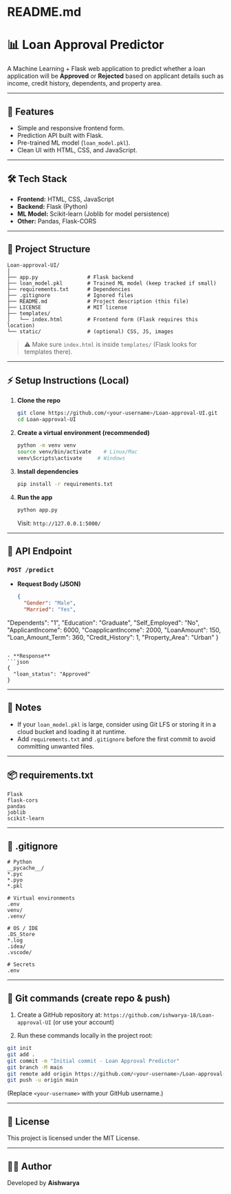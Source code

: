 # README.md

# 📊 Loan Approval Predictor

A Machine Learning + Flask web application to predict whether a loan application will be **Approved** or **Rejected** based on applicant details such as income, credit history, dependents, and property area.

---

## 🚀 Features

* Simple and responsive frontend form.
* Prediction API built with Flask.
* Pre-trained ML model (`loan_model.pkl`).
* Clean UI with HTML, CSS, and JavaScript.

---

## 🛠️ Tech Stack

* **Frontend:** HTML, CSS, JavaScript
* **Backend:** Flask (Python)
* **ML Model:** Scikit-learn (Joblib for model persistence)
* **Other:** Pandas, Flask-CORS

---

## 📂 Project Structure

```
Loan-approval-UI/
│
├── app.py                # Flask backend
├── loan_model.pkl        # Trained ML model (keep tracked if small)
├── requirements.txt      # Dependencies
├── .gitignore            # Ignored files
├── README.md             # Project description (this file)
├── LICENSE               # MIT license
├── templates/
│   └── index.html        # Frontend form (Flask requires this location)
└── static/               # (optional) CSS, JS, images
```

> ⚠️ Make sure `index.html` is inside `templates/` (Flask looks for templates there).

---

## ⚡ Setup Instructions (Local)

1. **Clone the repo**

   ```bash
   git clone https://github.com/<your-username>/Loan-approval-UI.git
   cd Loan-approval-UI
   ```

2. **Create a virtual environment (recommended)**

   ```bash
   python -m venv venv
   source venv/bin/activate    # Linux/Mac
   venv\Scripts\activate     # Windows
   ```

3. **Install dependencies**

   ```bash
   pip install -r requirements.txt
   ```

4. **Run the app**

   ```bash
   python app.py
   ```

   Visit: `http://127.0.0.1:5000/`

---

## 📌 API Endpoint

### `POST /predict`

* **Request Body (JSON)**

  ```json
  {
    "Gender": "Male",
    "Married": "Yes",
  ```

"Dependents": "1",
"Education": "Graduate",
"Self\_Employed": "No",
"ApplicantIncome": 6000,
"CoapplicantIncome": 2000,
"LoanAmount": 150,
"Loan\_Amount\_Term": 360,
"Credit\_History": 1,
"Property\_Area": "Urban"
}

````

- **Response**
```json
{
  "loan_status": "Approved"
}
````

---

## 📜 Notes

* If your `loan_model.pkl` is large, consider using Git LFS or storing it in a cloud bucket and loading it at runtime.
* Add `requirements.txt` and `.gitignore` before the first commit to avoid committing unwanted files.

---

## 📦 requirements.txt

```
Flask
flask-cors
pandas
joblib
scikit-learn
```

---

## 🚫 .gitignore

```
# Python
__pycache__/
*.pyc
*.pyo
*.pkl

# Virtual environments
.env
venv/
.venv/

# OS / IDE
.DS_Store
*.log
.idea/
.vscode/

# Secrets
.env
```

---

## 🔁 Git commands (create repo & push)

1. Create a GitHub repository at: `https://github.com/ishwarya-18/Loan-approval-UI` (or use your account)

2. Run these commands locally in the project root:

```bash
git init
git add .
git commit -m "Initial commit - Loan Approval Predictor"
git branch -M main
git remote add origin https://github.com/<your-username>/Loan-approval-UI.git
git push -u origin main
```

(Replace `<your-username>` with your GitHub username.)

---

## 📜 License

This project is licensed under the MIT License.

---

## 👩‍💻 Author

Developed by **Aishwarya**
